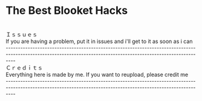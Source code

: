 # The Best Blooket Hacks
<br />
Ｉｓｓｕｅｓ 
<br />
 If you are having a problem, put it in issues and i'll get to it as soon as i can
<br />
----------------------------------------------------------------------------------------------------------------------------------------------------------------
<br />
Ｃｒｅｄｉｔｓ
<br />
 Everything here is made by me. If you want to reupload, please credit me
 <br />
 ----------------------------------------------------------------------------------------------------------------------------------------------------------------
